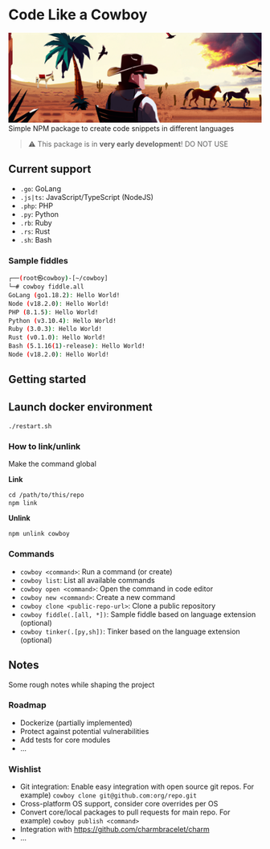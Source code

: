 # Code Like a Cowboy
![Header image](./storage/cowboy-dalle-2-min.png)
Simple NPM package to create code snippets in different languages

> :warning: This package is in **very early development**! DO NOT USE

## Current support
- `.go`: GoLang
- `.js|ts`: JavaScript/TypeScript (NodeJS)
- `.php`: PHP
- `.py`: Python
- `.rb`: Ruby
- `.rs`: Rust
- `.sh`: Bash

### Sample fiddles
```sh
┌──(root㉿cowboy)-[~/cowboy]
└─# cowboy fiddle.all
GoLang (go1.18.2): Hello World!
Node (v18.2.0): Hello World!
PHP (8.1.5): Hello World!
Python (v3.10.4): Hello World!
Ruby (3.0.3): Hello World!
Rust (v0.1.0): Hello World!
Bash (5.1.16(1)-release): Hello World!
Node (v18.2.0): Hello World!
```

## Getting started

## Launch docker environment
```
./restart.sh
```

### How to link/unlink
Make the command global

**Link**
```
cd /path/to/this/repo
npm link
```

**Unlink**
```
npm unlink cowboy
```

### Commands
- `cowboy <command>`: Run a command (or create)
- `cowboy list`: List all available commands
- `cowboy open <command>`: Open the command in code editor
- `cowboy new <command>`: Create a new command
- `cowboy clone <public-repo-url>`: Clone a public repository
- `cowboy fiddle(.[all, *])`: Sample fiddle based on language extension (optional)
- `cowboy tinker(.[py,sh])`: Tinker based on the language extension (optional)

## Notes
Some rough notes while shaping the project

### Roadmap
- Dockerize (partially implemented)
- Protect against potential vulnerabilities
- Add tests for core modules
- ...

### Wishlist
- Git integration: Enable easy integration with open source git repos. For example) `cowboy clone git@github.com:org/repo.git`
- Cross-platform OS support, consider core overrides per OS
- Convert core/local packages to pull requests for main repo. For example) `cowboy publish <command>`
- Integration with https://github.com/charmbracelet/charm
- ...
